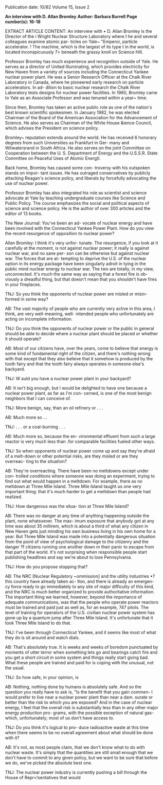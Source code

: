 Publication date: 10/82
Volume 15, Issue 2

**An interview with D. Allan Bromley**
**Author: Barbara Burrell**
**Page number(s): 16-18**

EXTRACT ARTICLE CONTENT:
An 
interview 
with 
• D. Allan Bromley is the Director of the 
i Wright Nuclear Structure Laboratory where 
I 
he and several colleagues examine atomic par-
ticles on Yale~ "Emperor, particle accelerator. 
! The machine, which is the largest of its type 
t in the world, is located inconspicuously 
7> beneath the grassy knoll on Science Hill. 

Professor Bromley has much experience 
and recognition outside of Yale. He serves as 
a director of United Illuminating, which 
provides electricity for New Haven from a 
variety of sources including the Connecticut 
Yankee nuclear power plant. He was a 
Senior Research Officer at the Chalk River 
Laboratory in Canada, where he pioneered 
early research on particle accelerators. In ad-
dition to basic nuclear research the Chalk 
River Laboratory tests designs for nuclear 
power facilities. In 1960, Bromley came to 
Yale as an Associate Professor and was 
tenured within a year~ time. 

Since then, Bromley has taken an active 
public role as one of the nation's best known 
scientific spokesmen. In January 1982, he 
was elected Chairman of the Board of the 
American Association for the Advancement of 
Science. He also serves as Chairman of the 
White House &ience Council, which advises 
the President on science policy. 

Bromley~ reputation extends around the 
world. He has received 6 honorary degrees 
from such Universities as Frankfurt in Ger-
many and Witwatersrand in South Africa. 
He also serves on the joint Committee on 
Cooperation between the U. S. Department of 
Energy and the U.S.S.R. State Committee 
on Peaceful Uses of Atomic Energ)l. 

Back home, Bromley has caused some con-
troversy with his outspoken stands on impor-
tant issues. He has outraged conservatives by 
publicly attacking Reagan's science policy, 
and liberals by forcefully advocating the use of 
nuclear power. 

Professor Bromley has also integrated his 
role as scientist and science advocate at Yale 
by 
teaching 
undergraduate courses like 
Science and Public Policy. The course 
emphasizes the social and political aspects of 
science and science policy. He is the author of 
over 300 articles and the editor of 13 books. 

The New Journal: You've been an ad-
vocate of nuclear energy and have 
been involved with the Connecticut 
Yankee Power Plant. How do you view 
the recent resurgence of opposition to 
nuclear power? 

Allan Bromley: I think it's very unfor-
tunate. The resurgence, if you look at 
it carefully at the moment, is not 
against nuclear power; it really is 
against nuclear war, and no sane per-
son can be otherwise but against 
nuclear war. The forces that are at-
tempting to deprive the U.S. of the 
nuclear option in its energy package 
have been singularly adroit in tying in 
the public mind nuclear energy to 
nuclear war. The two are totally, in my 
view, unconnected. It's much the same 
way as saying that a forest fire is ob-
viously a dreadful thing, but that 
doesn't mean that you shouldn't have 
fires in your fireplaces. 

TNJ: So you think the opponents of 
nuclear power are misled or misin-
formed in some way? 

AB: The vast majority of people who 
are currently very active in this area, I 
think, are very well-meaning, well-
intended people who unfortunately are 
acting on incomplete information. 

TNJ: Do you think the opponents of 
nuclear power or the public in general 
should be able to decide where a 
nuclear plant should be placed or 
whether it should operate? 

AB: Most of our citizens have, over 
the years, come to believe that energy 
is some kind of fundamental right of 
the citizen, and there's nothing wrong 
with that except that they also believe 
that it somehow is produced by the 
tooth fairy and that the tooth fairy 
always operates in someone 
else's 
backyard. 

TNJ: W auld you have a nuclear power 
plant in your backyard? 

AB: It isn't big enough, but I would be 
delighted to have one because a 
nuclear power plant, as far as I'm con-
cerned, is one of the most benign 
neighbors that I can conceive of. 

TNJ: More benign, say, than an oil 
refinery or . . . 

AB: Much more so ...


TNJ: . . . or a coal-burning . . . 

AB: Much more so, because the en-
vironmental effiuent from such a large 
reactor is very much less than .for 
comparable 
facilities 
fueled 
other 
ways. 

TNJ: So when opponents of nuclear 
power come up and say they're afraid 
of a melt-down or other potential risks, 
are they misled or are they overreac-
ting to the situation? 

AB: They're overreacting. There have 
been no meltdowns except under con-
trolled conditions where someone was 
doing an experiment, trying to find out 
what would happen in a meltdown. 
For example, there as no meltdown at 
Three Mile Island. Three Mile Island 
taught us one very important thing: 
that it's much harder to get a meltdown 
than people had realized. 

TNJ: How dangerous was the situa-
tion at Three Mile Island? 

AB: There was no danger at any time 
of anything happening outside the 
plant, none whatsoever. The max-
imum exposure that anybody got at 
any time was about 35 millirem, which 
is about a third of what any citizen in 
New Haven gets just minding his own 
business living in his own home for a 
year. But Three Mile Island was made 
into a potentially dangerous situation 
from the point of view of psychological 
damage to the citizenry and the danger 
?f citizens running one another down 
m their panic to escape from that part 
of the world. It's not surprising when 
responsible people start publishing 
headlines and say we're about to lose 
Pennsylvania. 

TNJ: How do you propose stopping 
that? 

AB: The NRC [Nuclear Regulatory 
~ommission] and the utility industries 
•? this country have already taken ac-
tlon, and there is already an emergen-
cy force ready to go immediately to 
any site of major difficulty of this kind, 
and the NRC is much better organized 
to provide authoritative information. 
The important thing we learned, 
however, beyond the importance of 
adequate communications, was that 
the people who operate power reactors 
must be trained and paid just as well 
as, for an example, 747 pilots. The 
level of training for operators of the 
U.S. civilian nuclear power system has 
gone up by a quantum jump after 
Three Mile Island. It's unfortunate 
that it took Three Mile Island to do 
that. 

TNJ: I've been through Connecticut 
Yankee, and it seems like most of what 
they do is sit around and watch dials. 

AB: That's absolutely true. It is weeks 
and weeks of boredom punctuated by 
moments of utter terror when 
something lets go and bearings catch 
fire and you get a short circuit in some 
system and things really start going 
bad. What these people are trained 
and paid for is coping with the 
unusual, not the usual. 

TNJ: So how safe, in your opinion, is 

AB: 
Nothing, 
nothing done by 
humans is absolutely safe. And so the 
question you really have to ask is, "Is 
the benefit that you gain commen-
I would prefer to live near a 
nuclear power plant than 
near a dam. 
surate or better than the risk to which 
you are exposed? And in the case of 
nuclear energy, I feel that the overall 
risk is substantially less than in any 
other major energy production pro-
grams, with the possible exception of 
natural gas-which, 
unfortunately; 
most of us don't have access to. 

TNJ: Do you think it's logical to pro-
duce radioactive waste at this time 
when there seems to be no overall 
agreement about what should be done 
with it? 

AB: It's not, as most people claim, that 
we don't know what to do with nuclear 
waste. It's simply that the quantities 
are still small enough that we don't 
have to commit to any given policy, 
but we want to be sure that before we 
do, we've picked the absolute best one. 

TNJ: The nuclear power industry is 
currently pushing a bill through the 
House of Repr<!sentatives that would